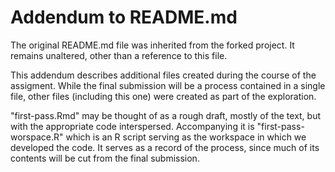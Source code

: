 # Addendum to README.md

The original README.md file was inherited from the forked project. It remains unaltered, other than a reference to this file. 

This addendum describes additional files created during the course of the assigment. While the final submission will be a process contained in a single file, other files (including this one) were created as part of the exploration.

"first-pass.Rmd" may be thought of as a rough draft, mostly of the text, but with the appropriate code interspersed. Accompanying it is "first-pass-worspace.R" which is an R script serving as the workspace in which we developed the code. It serves as a record of the process, since much of its contents will be cut from the final submission.

